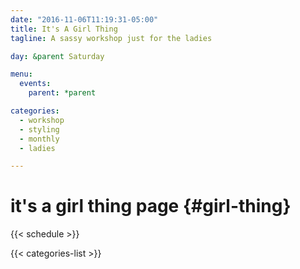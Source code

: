 ```yaml
---
date: "2016-11-06T11:19:31-05:00"
title: It's A Girl Thing
tagline: A sassy workshop just for the ladies

day: &parent Saturday

menu:
  events:
    parent: *parent

categories:
  - workshop
  - styling
  - monthly
  - ladies

---
```


# it's a girl thing page {#girl-thing}

{{< schedule >}}
<!--more-->


{{< categories-list >}}

